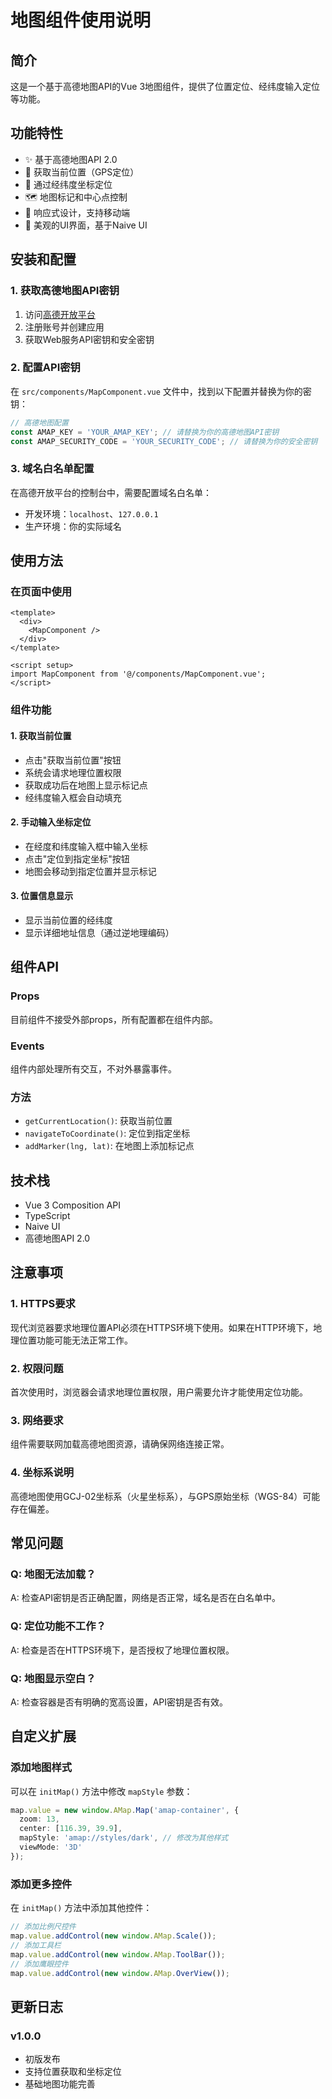 # 地图组件使用说明

## 简介

这是一个基于高德地图API的Vue 3地图组件，提供了位置定位、经纬度输入定位等功能。

## 功能特性

- ✨ 基于高德地图API 2.0
- 📍 获取当前位置（GPS定位）
- 🎯 通过经纬度坐标定位
- 🗺️ 地图标记和中心点控制
- 📱 响应式设计，支持移动端
- 🎨 美观的UI界面，基于Naive UI

## 安装和配置

### 1. 获取高德地图API密钥

1. 访问[高德开放平台](https://lbs.amap.com/)
2. 注册账号并创建应用
3. 获取Web服务API密钥和安全密钥

### 2. 配置API密钥

在 `src/components/MapComponent.vue` 文件中，找到以下配置并替换为你的密钥：

```typescript
// 高德地图配置
const AMAP_KEY = 'YOUR_AMAP_KEY'; // 请替换为你的高德地图API密钥
const AMAP_SECURITY_CODE = 'YOUR_SECURITY_CODE'; // 请替换为你的安全密钥
```

### 3. 域名白名单配置

在高德开放平台的控制台中，需要配置域名白名单：
- 开发环境：`localhost`、`127.0.0.1`
- 生产环境：你的实际域名

## 使用方法

### 在页面中使用

```vue
<template>
  <div>
    <MapComponent />
  </div>
</template>

<script setup>
import MapComponent from '@/components/MapComponent.vue';
</script>
```

### 组件功能

#### 1. 获取当前位置
- 点击"获取当前位置"按钮
- 系统会请求地理位置权限
- 获取成功后在地图上显示标记点
- 经纬度输入框会自动填充

#### 2. 手动输入坐标定位
- 在经度和纬度输入框中输入坐标
- 点击"定位到指定坐标"按钮
- 地图会移动到指定位置并显示标记

#### 3. 位置信息显示
- 显示当前位置的经纬度
- 显示详细地址信息（通过逆地理编码）

## 组件API

### Props
目前组件不接受外部props，所有配置都在组件内部。

### Events
组件内部处理所有交互，不对外暴露事件。

### 方法
- `getCurrentLocation()`: 获取当前位置
- `navigateToCoordinate()`: 定位到指定坐标
- `addMarker(lng, lat)`: 在地图上添加标记点

## 技术栈

- Vue 3 Composition API
- TypeScript
- Naive UI
- 高德地图API 2.0

## 注意事项

### 1. HTTPS要求
现代浏览器要求地理位置API必须在HTTPS环境下使用。如果在HTTP环境下，地理位置功能可能无法正常工作。

### 2. 权限问题
首次使用时，浏览器会请求地理位置权限，用户需要允许才能使用定位功能。

### 3. 网络要求
组件需要联网加载高德地图资源，请确保网络连接正常。

### 4. 坐标系说明
高德地图使用GCJ-02坐标系（火星坐标系），与GPS原始坐标（WGS-84）可能存在偏差。

## 常见问题

### Q: 地图无法加载？
A: 检查API密钥是否正确配置，网络是否正常，域名是否在白名单中。

### Q: 定位功能不工作？
A: 检查是否在HTTPS环境下，是否授权了地理位置权限。

### Q: 地图显示空白？
A: 检查容器是否有明确的宽高设置，API密钥是否有效。

## 自定义扩展

### 添加地图样式
可以在 `initMap()` 方法中修改 `mapStyle` 参数：

```typescript
map.value = new window.AMap.Map('amap-container', {
  zoom: 13,
  center: [116.39, 39.9],
  mapStyle: 'amap://styles/dark', // 修改为其他样式
  viewMode: '3D'
});
```

### 添加更多控件
在 `initMap()` 方法中添加其他控件：

```typescript
// 添加比例尺控件
map.value.addControl(new window.AMap.Scale());
// 添加工具栏
map.value.addControl(new window.AMap.ToolBar());
// 添加鹰眼控件
map.value.addControl(new window.AMap.OverView());
```

## 更新日志

### v1.0.0
- 初版发布
- 支持位置获取和坐标定位
- 基础地图功能完善
